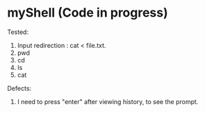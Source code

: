 # myShell (Code in progress)

Tested:
1. Input redirection : cat < file.txt.
2. pwd
3. cd
4. ls
5. cat


Defects:
1. I need to press "enter" after viewing history, to see the prompt.
